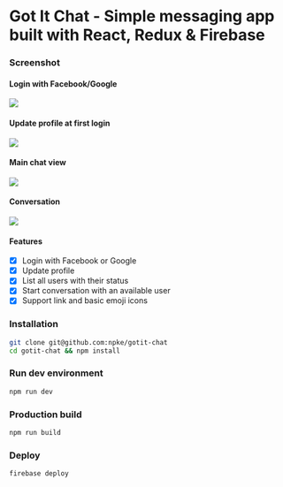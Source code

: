 # Got It Chat - Simple messaging app built with React, Redux & Firebase

### Screenshot

#### Login with Facebook/Google  
![](https://i.imgur.com/ENeO33C.png)  

#### Update profile at first login  
![](https://i.imgur.com/2hIL6XM.png)  

#### Main chat view
![](https://i.imgur.com/l8019Hf.png)

#### Conversation
![](https://i.imgur.com/ecwsAba.png)

#### Features
- [x] Login with Facebook or Google
- [x] Update profile
- [x] List all users with their status
- [x] Start conversation with an available user
- [x] Support link and basic emoji icons

### Installation

```bash
git clone git@github.com:npke/gotit-chat
cd gotit-chat && npm install
```
### Run dev environment
```bash
npm run dev
```

### Production build
```bash
npm run build
```

### Deploy
```bash
firebase deploy
```